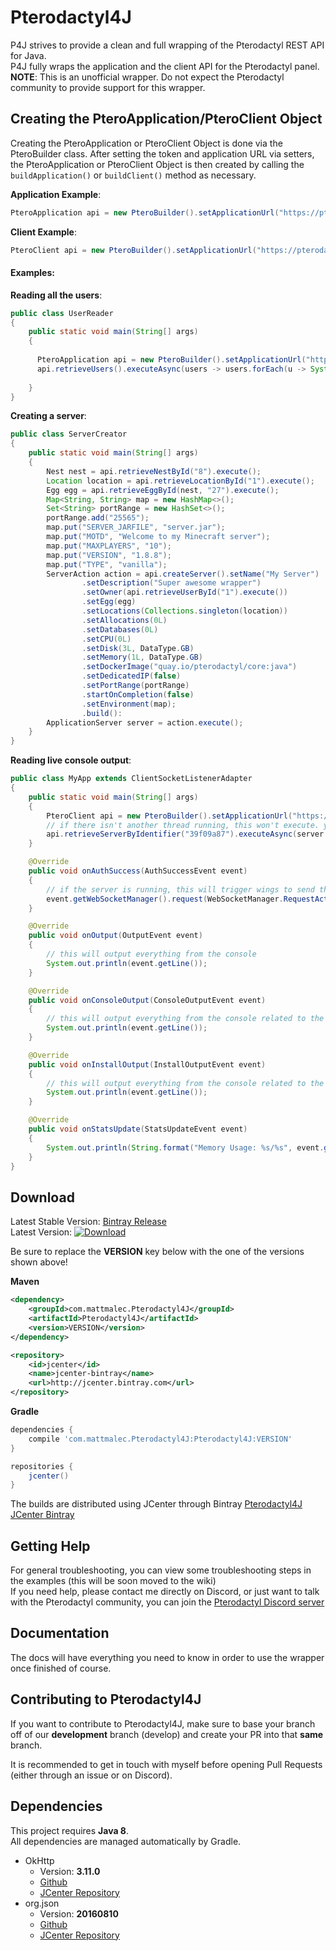 # Pterodactyl4J

P4J strives to provide a clean and full wrapping of the Pterodactyl REST API for Java.
<br />P4J fully wraps the application and the client API for the Pterodactyl panel.
<br />**NOTE**: This is an unofficial wrapper. Do not expect the Pterodactyl community to provide support for this wrapper.

## Creating the PteroApplication/PteroClient Object

Creating the PteroApplication or PteroClient Object is done via the PteroBuilder class. After setting the token and application URL via setters, the PteroApplication or PteroClient Object is then created by calling the `buildApplication()` or `buildClient()` method as necessary. 

**Application Example**:
```java
PteroApplication api = new PteroBuilder().setApplicationUrl("https://pterodactyl.app").setToken("abc123").buildApplication();
```

**Client Example**:
```java
PteroClient api = new PteroBuilder().setApplicationUrl("https://pterodactyl.app").setToken("xyz321").buildClient();
```

#### Examples:

**Reading all the users**:
```java
public class UserReader
{
    public static void main(String[] args)
    {
    
      PteroApplication api = new PteroBuilder().setApplicationUrl("https://pterodactyl.app").setToken("abc123").buildApplication();
      api.retrieveUsers().executeAsync(users -> users.forEach(u -> System.out.println(u.getFullName())));
      
    }
}
```
**Creating a server**:
```java
public class ServerCreator
{
    public static void main(String[] args)
    {
		Nest nest = api.retrieveNestById("8").execute();
		Location location = api.retrieveLocationById("1").execute();
		Egg egg = api.retrieveEggById(nest, "27").execute();
		Map<String, String> map = new HashMap<>();
		Set<String> portRange = new HashSet<>();
		portRange.add("25565");
		map.put("SERVER_JARFILE", "server.jar");
		map.put("MOTD", "Welcome to my Minecraft server");
		map.put("MAXPLAYERS", "10");
		map.put("VERSION", "1.8.8");
		map.put("TYPE", "vanilla");
		ServerAction action = api.createServer().setName("My Server")
				.setDescription("Super awesome wrapper")
				.setOwner(api.retrieveUserById("1").execute())
				.setEgg(egg)
				.setLocations(Collections.singleton(location))
				.setAllocations(0L)
				.setDatabases(0L)
				.setCPU(0L)
				.setDisk(3L, DataType.GB)
				.setMemory(1L, DataType.GB)
				.setDockerImage("quay.io/pterodactyl/core:java")
				.setDedicatedIP(false)
				.setPortRange(portRange)
				.startOnCompletion(false)
				.setEnvironment(map);
				.build():
        ApplicationServer server = action.execute();
    }
}
```
**Reading live console output**:
```java
public class MyApp extends ClientSocketListenerAdapter
{
    public static void main(String[] args)
    {
        PteroClient api = new PteroBuilder().setApplicationUrl("https://pterodactyl.app").setToken("abc123").buildClient();
        // if there isn't another thread running, this won't execute. you'll need to grab the server synchronously
        api.retrieveServerByIdentifier("39f09a87").executeAsync(server -> server.getWebSocketBuilder().addEventListeners(new ServerListener()).build());
    }

    @Override
    public void onAuthSuccess(AuthSuccessEvent event)
    {
        // if the server is running, this will trigger wings to send the entire console history from the current session
        event.getWebSocketManager().request(WebSocketManager.RequestAction.LOGS);
    }

    @Override
    public void onOutput(OutputEvent event)
    {
        // this will output everything from the console
        System.out.println(event.getLine());
    }

    @Override
    public void onConsoleOutput(ConsoleOutputEvent event)
    {
        // this will output everything from the console related to the game
        System.out.println(event.getLine());
    }

    @Override
    public void onInstallOutput(InstallOutputEvent event)
    {
        // this will output everything from the console related to the egg install/docker
        System.out.println(event.getLine());
    }

    @Override
    public void onStatsUpdate(StatsUpdateEvent event)
    {
        System.out.println(String.format("Memory Usage: %s/%s", event.getMemoryFormatted(DataType.MB), event.getMaxMemoryFormatted(DataType.MB)));
    }
}
```

## Download
Latest Stable Version: [Bintray Release](https://bintray.com/mattmalec/Pterodactyl4J/Pterodactyl4J/1.1/link) <br>
Latest Version: [ ![Download](https://api.bintray.com/packages/mattmalec/Pterodactyl4J/Pterodactyl4J/images/download.svg?version=2.BETA_5) ](https://bintray.com/mattmalec/Pterodactyl4J/Pterodactyl4J/2.BETA_5/link)

Be sure to replace the **VERSION** key below with the one of the versions shown above!

**Maven**
```xml
<dependency>
    <groupId>com.mattmalec.Pterodactyl4J</groupId>
    <artifactId>Pterodactyl4J</artifactId>
    <version>VERSION</version>
</dependency>
```
```xml
<repository>
    <id>jcenter</id>
    <name>jcenter-bintray</name>
    <url>http://jcenter.bintray.com</url>
</repository>

```

**Gradle**
```gradle
dependencies {
    compile 'com.mattmalec.Pterodactyl4J:Pterodactyl4J:VERSION'
}

repositories {
    jcenter()
}
```

The builds are distributed using JCenter through Bintray [Pterodactyl4J JCenter Bintray](https://bintray.com/mattmalec/Pterodactyl4J/Pterodactyl4J/)

## Getting Help

For general troubleshooting, you can view some troubleshooting steps in the examples (this will be soon moved to the wiki)
<br>If you need help, please contact me directly on Discord, or just want to talk with the Pterodactyl community, you can join the [Pterodactyl Discord server](https://discord.gg/pterodactyl)

## Documentation
The docs will have everything you need to know in order to use the wrapper once finished of course.

## Contributing to Pterodactyl4J
If you want to contribute to Pterodactyl4J, make sure to base your branch off of our **development** branch (develop)
and create your PR into that **same** branch.

It is recommended to get in touch with myself before opening Pull Requests (either through an issue or on Discord).<br>

## Dependencies
This project requires **Java 8**.<br>
All dependencies are managed automatically by Gradle.

 * OkHttp
   * Version: **3.11.0**
   * [Github](https://github.com/square/okhttp)
   * [JCenter Repository](https://bintray.com/bintray/jcenter/com.squareup.okhttp3:okhttp)
 * org.json
   * Version: **20160810**
   * [Github](https://github.com/douglascrockford/JSON-java)
   * [JCenter Repository](https://bintray.com/bintray/jcenter/org.json%3Ajson/view)
